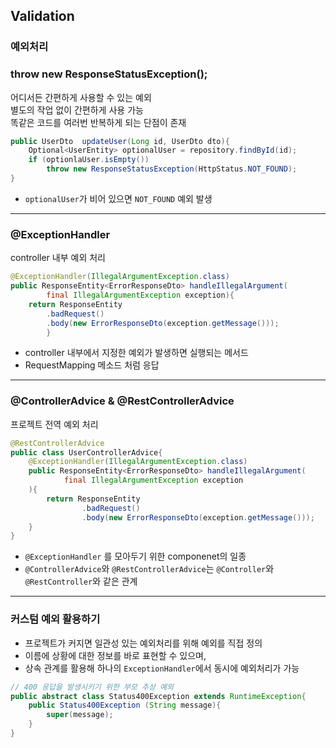 ## Validation
### 예외처리
### throw new ResponseStatusException();
어디서든 간편하게 사용할 수 있는 예외   
별도의 작업 없이 간편하게 사용 가능   
똑같은 코드를 여러번 반복하게 되는 단점이 존재
```java
public UserDto  updateUser(Long id, UserDto dto){
    Optional<UserEntity> optionalUser = repository.findById(id);
    if (optionlaUser.isEmpty())
        throw new ResponseStatusException(HttpStatus.NOT_FOUND);
}
```
- `optionalUser`가 비어 있으면 `NOT_FOUND` 예외 발생

----
###  @ExceptionHandler
controller 내부 예외 처리
```java
@ExceptionHandler(IllegalArgumentException.class)
public ResponseEntity<ErrorResponseDto> handleIllegalArgument(
        final IllegalArgumentException exception){
    return ResponseEntity
        .badRequest()
        .body(new ErrorResponseDto(exception.getMessage()));
        }
```
- controller 내부에서 지정한 예외가 발생하면 실행되는 메서드
- RequestMapping 메소드 처럼 응답
---
### @ControllerAdvice & @RestControllerAdvice
프로젝트 전역 예외 처리
```java
@RestControllerAdvice
public class UserControllerAdvice{
    @ExceptionHandler(IllegalArgumentException.class)
    public ResponseEntity<ErrorResponseDto> handleIllegalArgument(
            final IllegalArgumentException exception
    ){
        return ResponseEntity
                .badRequest()
                .body(new ErrorResponseDto(exception.getMessage()));
    }
}
```
- `@ExceptionHandler` 를 모아두기 위한 componenet의 일종
- `@ControllerAdvice`와 `@RestControllerAdvice`는 `@Controller`와 `@RestController`와 같은 관계
---
### 커스텀 예외 활용하기
- 프로젝트가 커지면 일관성 있는 예외처리를 위해 예외를 직접 정의
- 이름에 상황에 대한 정보를 바로 표현할 수 있으며,
- 상속 관계를 활용해 하나의 `ExceptionHandler`에서 동시에 예외처리가 가능
```java
// 400 응답을 발생시키기 위한 부모 추상 예외
public abstract class Status400Exception extends RuntimeException{
    public Status400Exception (String message){
        super(message);
    }
}
```